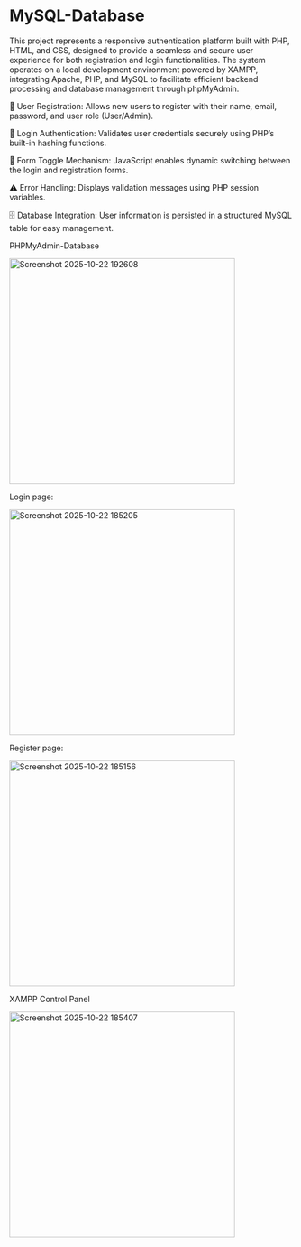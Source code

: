 # MySQL-Database

  This project represents a responsive authentication platform built with PHP, HTML, and CSS, designed to provide a seamless and secure user experience for both registration and login functionalities.
  The system operates on a local development environment powered by XAMPP, integrating Apache, PHP, and MySQL to facilitate efficient backend processing and database management through phpMyAdmin.

🧾 User Registration: Allows new users to register with their name, email, password, and user role (User/Admin).

🔐 Login Authentication: Validates user credentials securely using PHP’s built-in hashing functions.

🔄 Form Toggle Mechanism: JavaScript enables dynamic switching between the login and registration forms.

⚠️ Error Handling: Displays validation messages using PHP session variables.

🗄️ Database Integration: User information is persisted in a structured MySQL table for easy management.

PHPMyAdmin-Database

<img width="400" height="auto" alt="Screenshot 2025-10-22 192608" src="https://github.com/user-attachments/assets/2eb506bf-d472-4c0a-b1f6-936dc220d375" />

Login page:

<img width="400" height="auto" alt="Screenshot 2025-10-22 185205" src="https://github.com/user-attachments/assets/c7240aa4-3341-4411-973e-9bfa8f098358" />

Register page:

<img width="400" height="auto" alt="Screenshot 2025-10-22 185156" src="https://github.com/user-attachments/assets/d598434f-c06a-4749-967b-649dabb484cd" />

XAMPP Control Panel

<img width="400" height="auto" alt="Screenshot 2025-10-22 185407" src="https://github.com/user-attachments/assets/87086671-e302-4ff2-bcc2-295f50df0670" />
